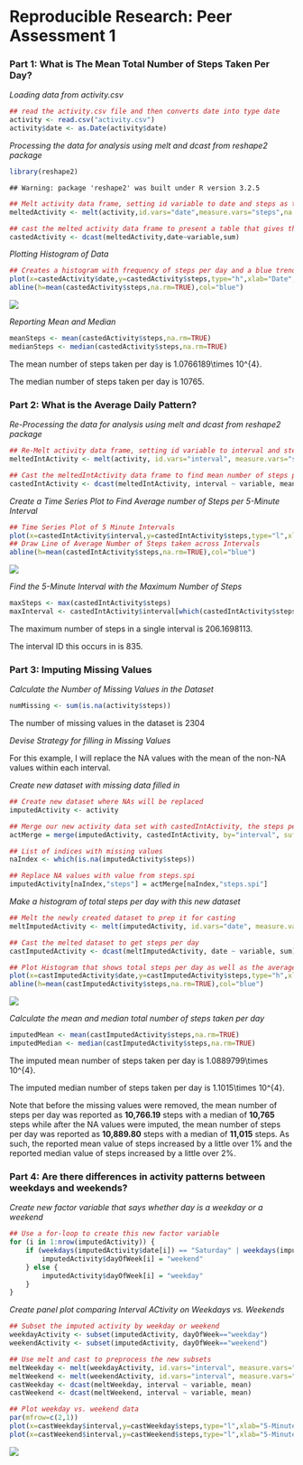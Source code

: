 # Reproducible Research: Peer Assessment 1



### Part 1: What is The Mean Total Number of Steps Taken Per Day? 

*Loading data from activity.csv*


```r
## read the activity.csv file and then converts date into type date
activity <- read.csv("activity.csv")
activity$date <- as.Date(activity$date)
```

*Processing the data for analysis using melt and dcast from reshape2 package* 


```r
library(reshape2)
```

```
## Warning: package 'reshape2' was built under R version 3.2.5
```

```r
## Melt activity data frame, setting id variable to date and steps as the variable to be measured
meltedActivity <- melt(activity,id.vars="date",measure.vars="steps",na.rm=FALSE)

## cast the melted activity data frame to present a table that gives the total number of steps taken per day 
castedActivity <- dcast(meltedActivity,date~variable,sum)
```

*Plotting Histogram of Data*


```r
## Creates a histogram with frequency of steps per day and a blue trendline at the average number of steps per day
plot(x=castedActivity$date,y=castedActivity$steps,type="h",xlab="Date",ylab="Total Number of Steps Taken",main="Total Number of Steps Taken per Day",lwd=6)
abline(h=mean(castedActivity$steps,na.rm=TRUE),col="blue")
```

![](PA1_template_files/figure-html/histogram-1.png)<!-- -->

*Reporting Mean and Median*


```r
meanSteps <- mean(castedActivity$steps,na.rm=TRUE)
medianSteps <- median(castedActivity$steps,na.rm=TRUE)
```

The mean number of steps taken per day is 1.0766189\times 10^{4}.

The median number of steps taken per day is 10765.  

### Part 2: What is the Average Daily Pattern?

*Re-Processing the data for analysis using melt and dcast from reshape2 package*


```r
## Re-Melt activity data frame, setting id variable to interval and steps as the variable to be measured
meltedIntActivity <- melt(activity, id.vars="interval", measure.vars="steps", na.rm=TRUE)

## Cast the meltedIntActivity data frame to find mean number of steps per interval
castedIntActivity <- dcast(meltedIntActivity, interval ~ variable, mean)
```

*Create a Time Series Plot to Find Average number of Steps per 5-Minute Interval*


```r
## Time Series Plot of 5 Minute Intervals
plot(x=castedIntActivity$interval,y=castedIntActivity$steps,type="l",xlab="5-Minute Interval ID",ylab="Total Number of Steps Taken",main="Total Number of Steps Taken per 5-Minute Interval")
## Draw Line of Average Number of Steps taken across Intervals
abline(h=mean(castedIntActivity$steps,na.rm=TRUE),col="blue")
```

![](PA1_template_files/figure-html/timeSeriesPlot-1.png)<!-- -->

*Find the 5-Minute Interval with the Maximum Number of Steps*


```r
maxSteps <- max(castedIntActivity$steps)
maxInterval <- castedIntActivity$interval[which(castedIntActivity$steps == max(castedIntActivity$steps))]
```

The maximum number of steps in a single interval is 206.1698113.

The interval ID this occurs in is 835. 

### Part 3: Imputing Missing Values 

*Calculate the Number of Missing Values in the Dataset* 


```r
numMissing <- sum(is.na(activity$steps))
```

The number of missing values in the dataset is 2304

*Devise Strategy for filling in Missing Values* 

For this example, I will replace the NA values with the mean of the non-NA values within each interval. 

*Create new dataset with missing data filled in* 


```r
## Create new dataset where NAs will be replaced
imputedActivity <- activity 

## Merge our new activity data set with castedIntActivity, the steps per interval data set, 
actMerge = merge(imputedActivity, castedIntActivity, by="interval", suffixes=c(".act", ".spi"))

## List of indices with missing values
naIndex <- which(is.na(imputedActivity$steps))

## Replace NA values with value from steps.spi
imputedActivity[naIndex,"steps"] = actMerge[naIndex,"steps.spi"]
```

*Make a histogram of total steps per day with this new dataset* 


```r
## Melt the newly created dataset to prep it for casting
meltImputedActivity <- melt(imputedActivity, id.vars="date", measure.vars="steps", na.rm=FALSE) 

## Cast the melted dataset to get steps per day 
castImputedActivity <- dcast(meltImputedActivity, date ~ variable, sum)

## Plot Histogram that shows total steps per day as well as the average across days
plot(x=castImputedActivity$date,y=castImputedActivity$steps,type="h",xlab="Date",ylab="Total Number of Steps Taken",main="Total Number of Steps Taken per Day (With Imputed NA Values)",lwd=6)
abline(h=mean(castImputedActivity$steps,na.rm=TRUE),col="blue")
```

![](PA1_template_files/figure-html/newHistogram-1.png)<!-- -->

*Calculate the mean and median total number of steps taken per day* 


```r
imputedMean <- mean(castImputedActivity$steps,na.rm=TRUE)
imputedMedian <- median(castImputedActivity$steps,na.rm=TRUE)
```

The imputed mean number of steps taken per day is 1.0889799\times 10^{4}.

The imputed median number of steps taken per day is 1.1015\times 10^{4}. 

Note that before the missing values were removed, the mean number of steps per day was reported as **10,766.19** steps with a median of **10,765** steps while after the NA values were imputed, the mean number of steps per day was reported as **10,889.80** steps with a median of **11,015** steps. As such, the reported mean value of steps increased by a little over 1% and the reported median value of steps increased by a little over 2%.   

### Part 4: Are there differences in activity patterns between weekdays and weekends?

*Create new factor variable that says whether day is a weekday or a weekend* 


```r
## Use a for-loop to create this new factor variable
for (i in 1:nrow(imputedActivity)) {
    if (weekdays(imputedActivity$date[i]) == "Saturday" | weekdays(imputedActivity$date[i]) == "Sunday") {
        imputedActivity$dayOfWeek[i] = "weekend"
    } else {
        imputedActivity$dayOfWeek[i] = "weekday"
    }
}
```

*Create panel plot comparing Interval ACtivity on Weekdays vs. Weekends* 


```r
## Subset the imputed activity by weekday or weekend 
weekdayActivity <- subset(imputedActivity, dayOfWeek=="weekday")
weekendActivity <- subset(imputedActivity, dayOfWeek=="weekend")

## Use melt and cast to preprocess the new subsets
meltWeekday <- melt(weekdayActivity, id.vars="interval", measure.vars="steps")
meltWeekend <- melt(weekendActivity, id.vars="interval", measure.vars="steps")
castWeekday <- dcast(meltWeekday, interval ~ variable, mean)
castWeekend <- dcast(meltWeekend, interval ~ variable, mean)

## Plot weekday vs. weekend data
par(mfrow=c(2,1))
plot(x=castWeekday$interval,y=castWeekday$steps,type="l",xlab="5-Minute Interval ID",ylab="Total Number of Steps Taken",main="Total Number of Steps Taken per 5-Minute Interval(Weekdays)",col="blue")
plot(x=castWeekend$interval,y=castWeekend$steps,type="l",xlab="5-Minute Interval ID",ylab="Total Number of Steps Taken",main="Total Number of Steps Taken per 5-Minute Interval(Weekends)",col="blue")
```

![](PA1_template_files/figure-html/comparisonPlot-1.png)<!-- -->

